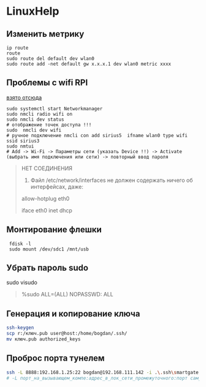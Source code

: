 # LinuxHelp

## Изменить метрику
```
ip route
route
sudo route del default dev wlan0
sudo route add -net default gw x.x.x.1 dev wlan0 metric xxxx
```

## Проблемы с wifi RPI
[взято отсюда](https://mirrobo.ru/network-manager-podklyuchenie-k-wi-fi-debian-ubuntu-raspbian/)
```
sudo systemctl start Networkmanager
sudo nmcli radio wifi on
sudo nmcli dev status
# отображение точек доступа !!!
sudo  nmcli dev wifi
# ручное подключение nmcli con add sirius5  ifname wlan0 type wifi ssid sirius3
sudo nmtui
# Add -> Wi-Fi -> Параметры сети (указать Device !!) -> Activate (выбрать имя подключения или сети) -> повторный ввод пароля
```
> НЕТ СОЕДИНЕНИЯ
>
> 1. Файл /etc/network/interfaces не должен содержать ничего об интерфейсах, даже:
>
> allow-hotplug eth0
>
> iface eth0 inet dhcp

## Монтирование флешки
```
 fdisk -l
 sudo mount /dev/sdc1 /mnt/usb
```
## Убрать пароль sudo
sudo visudo
> %sudo ALL=(ALL) NOPASSWD: ALL

## Генерация и копирование ключа
```bash
ssh-keygen
scp r:/ключ.pub user@host:/home/bogdan/.ssh/
mv ключ.pub authorized_keys
```

## Проброс порта тунелем
```bash
ssh -L 8888:192.168.1.25:22 bogdan@192.168.111.142 -i .\.ssh\smartgate
# -L порт_на_вызывающем_компе:адрес_в_лок_сети_промежуточного:порт сам_промежуточный_комп
```
